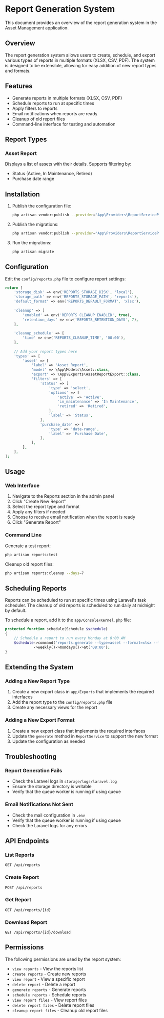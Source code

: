 # Report Generation System

This document provides an overview of the report generation system in the Asset Management application.

## Overview

The report generation system allows users to create, schedule, and export various types of reports in multiple formats (XLSX, CSV, PDF). The system is designed to be extensible, allowing for easy addition of new report types and formats.

## Features

- Generate reports in multiple formats (XLSX, CSV, PDF)
- Schedule reports to run at specific times
- Apply filters to reports
- Email notifications when reports are ready
- Cleanup of old report files
- Command-line interface for testing and automation

## Report Types

### Asset Report

Displays a list of assets with their details. Supports filtering by:
- Status (Active, In Maintenance, Retired)
- Purchase date range

## Installation

1. Publish the configuration file:
   ```bash
   php artisan vendor:publish --provider="App\Providers\ReportServiceProvider" --tag=config
   ```

2. Publish the migrations:
   ```bash
   php artisan vendor:publish --provider="App\Providers\ReportServiceProvider" --tag=migrations
   ```

3. Run the migrations:
   ```bash
   php artisan migrate
   ```

## Configuration

Edit the `config/reports.php` file to configure report settings:

```php
return [
    'storage_disk' => env('REPORTS_STORAGE_DISK', 'local'),
    'storage_path' => env('REPORTS_STORAGE_PATH', 'reports'),
    'default_format' => env('REPORTS_DEFAULT_FORMAT', 'xlsx'),
    
    'cleanup' => [
        'enabled' => env('REPORTS_CLEANUP_ENABLED', true),
        'retention_days' => env('REPORTS_RETENTION_DAYS', 7),
    ],
    
    'cleanup_schedule' => [
        'time' => env('REPORTS_CLEANUP_TIME', '00:00'),
    ],
    
    // Add your report types here
    'types' => [
        'asset' => [
            'label' => 'Asset Report',
            'model' => \App\Models\Asset::class,
            'export' => \App\Exports\AssetReportExport::class,
            'filters' => [
                'status' => [
                    'type' => 'select',
                    'options' => [
                        'active' => 'Active',
                        'in_maintenance' => 'In Maintenance',
                        'retired' => 'Retired',
                    ],
                    'label' => 'Status',
                ],
                'purchase_date' => [
                    'type' => 'date-range',
                    'label' => 'Purchase Date',
                ],
            ],
        ],
    ],
];
```

## Usage

### Web Interface

1. Navigate to the Reports section in the admin panel
2. Click "Create New Report"
3. Select the report type and format
4. Apply any filters if needed
5. Choose to receive email notification when the report is ready
6. Click "Generate Report"

### Command Line

Generate a test report:

```bash
php artisan reports:test
```

Cleanup old report files:

```bash
php artisan reports:cleanup --days=7
```

## Scheduling Reports

Reports can be scheduled to run at specific times using Laravel's task scheduler. The cleanup of old reports is scheduled to run daily at midnight by default.

To schedule a report, add it to the `app/Console/Kernel.php` file:

```php
protected function schedule(Schedule $schedule)
{
    // Schedule a report to run every Monday at 8:00 AM
    $schedule->command('reports:generate --type=asset --format=xlsx --filters=status:active --email=user@example.com')
             ->weekly()->mondays()->at('08:00');
}
```

## Extending the System

### Adding a New Report Type

1. Create a new export class in `app/Exports` that implements the required interfaces
2. Add the report type to the `config/reports.php` file
3. Create any necessary views for the report

### Adding a New Export Format

1. Create a new export class that implements the required interfaces
2. Update the `generate` method in `ReportService` to support the new format
3. Update the configuration as needed

## Troubleshooting

### Report Generation Fails

- Check the Laravel logs in `storage/logs/laravel.log`
- Ensure the storage directory is writable
- Verify that the queue worker is running if using queue

### Email Notifications Not Sent

- Check the mail configuration in `.env`
- Verify that the queue worker is running if using queue
- Check the Laravel logs for any errors

## API Endpoints

### List Reports

```
GET /api/reports
```

### Create Report

```
POST /api/reports
```

### Get Report

```
GET /api/reports/{id}
```

### Download Report

```
GET /api/reports/{id}/download
```

## Permissions

The following permissions are used by the report system:

- `view reports` - View the reports list
- `create reports` - Create new reports
- `view report` - View a specific report
- `delete report` - Delete a report
- `generate reports` - Generate reports
- `schedule reports` - Schedule reports
- `view report files` - View report files
- `delete report files` - Delete report files
- `cleanup report files` - Cleanup old report files
